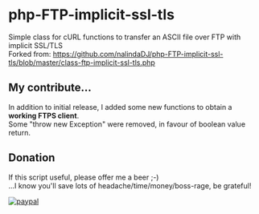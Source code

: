 # php-FTP-implicit-ssl-tls
Simple class for cURL functions to transfer an ASCII file over FTP with implicit SSL/TLS<br />
Forked from: https://github.com/nalindaDJ/php-FTP-implicit-ssl-tls/blob/master/class-ftp-implicit-ssl-tls.php

## My contribute...
In addition to initial release, I added some new functions to obtain a **working FTPS client**.<br />
Some "throw new Exception" were removed, in favour of boolean value return.

## Donation
If this script useful, please offer me a beer ;-)<br />
...I know you'll save lots of headache/time/money/boss-rage, be grateful!

[![paypal](https://www.paypalobjects.com/en_US/i/btn/btn_donateCC_LG.gif)](https://www.paypal.com/cgi-bin/webscr?cmd=_s-xclick&hosted_button_id=FVWMLXE4KCFSE&source=url)
